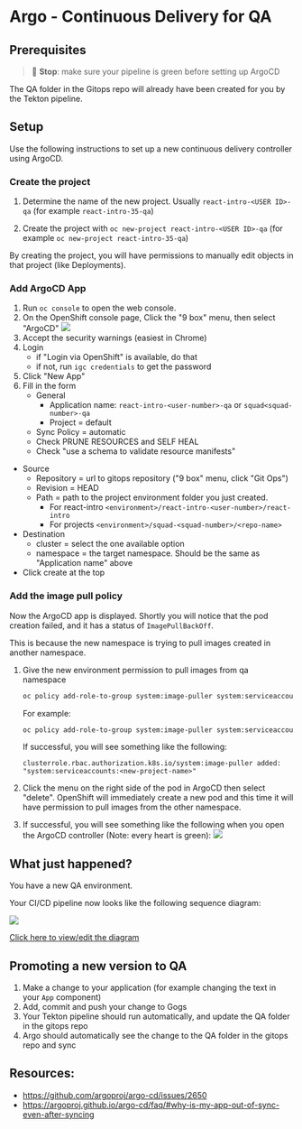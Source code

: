 # Argo - Continuous Delivery for QA

## Prerequisites

> 🛑 **Stop**: make sure your pipeline is green before setting up ArgoCD

The QA folder in the Gitops repo will already have been created for you by the Tekton pipeline.

## Setup

Use the following instructions to set up a new continuous delivery controller using ArgoCD.

### Create the project

1. Determine the name of the new project. Usually `react-intro-<USER ID>-qa` (for example `react-intro-35-qa`)

1. Create the project with `oc new-project react-intro-<USER ID>-qa` (for example `oc new-project react-intro-35-qa`)

By creating the project, you will have permissions to manually edit objects in that project (like Deployments).

### Add ArgoCD App

1. Run `oc console` to open the web console.
1. On the OpenShift console page, Click the "9 box" menu, then select "ArgoCD"
    ![](img/argo-menu.png)
1. Accept the security warnings (easiest in Chrome)
1. Login
    - if "Login via OpenShift" is available, do that
    - if not, run `igc credentials` to get the password
1. Click "New App"
1. Fill in the form
    - General
        - Application name: `react-intro-<user-number>-qa` or `squad<squad-number>-qa`
        - Project = default
    - Sync Policy = automatic
   - Check PRUNE RESOURCES and SELF HEAL
   - Check "use a schema to validate resource manifests"
- Source
    - Repository = url to gitops repository ("9 box" menu, click "Git Ops")
    - Revision = HEAD
    - Path = path to the project environment folder you just created. 
        - For react-intro `<environment>/react-intro-<user-number>/react-intro`
        - For projects `<environment>/squad-<squad-number>/<repo-name>`
- Destination
    - cluster = select the one available option
    - namespace = the target namespace. Should be the same as "Application name" above
- Click create at the top

### Add the image pull policy

Now the ArgoCD app is displayed. Shortly you will notice that the pod creation failed, and it has a status of `ImagePullBackOff`.

This is because the new namespace is trying to pull images created in another namespace.

1. Give the new environment permission to pull images from qa namespace

   ```bash
   oc policy add-role-to-group system:image-puller system:serviceaccounts:<new-project-name> -n <dev-project-name>
   ```

   For example:

   ```bash
   oc policy add-role-to-group system:image-puller system:serviceaccounts:react-intro-35-qa -n react-intro-35-dev
   ```

   If successful, you will see something like the following:

   ```
   clusterrole.rbac.authorization.k8s.io/system:image-puller added: "system:serviceaccounts:<new-project-name>"
   ```

1. Click the menu on the right side of the pod in ArgoCD then select "delete". OpenShift will immediately create a new pod and this time it will have permission to pull images from the other namespace.

1. If successful, you will see something like the following when you open the ArgoCD controller (Note: every heart is green):
   ![](img/argo-success.png)

## What just happened?

You have a new QA environment.

Your CI/CD pipeline now looks like the following sequence diagram:

![](https://www.websequencediagrams.com/cgi-bin/cdraw?lz=dGl0bGUgQ29udGludW91cyBJbnRlZ3JhdGlvbgoKcGFydGljaXBhbnQgRGV2ZWxvcGVyAAkNQ29kZSBSZXBvAB8NVGVrdG9uADINR2l0T3BzABkSQXJnAC4OSzhzIFFBCgoAZwktPgBcCTogZ2l0IHB1c2gKAHAJLT4AaAY6IHdlYmhvb2sKAHgGLT4AaAs6IHVwZGF0ZSBRQSBmb2xkZXIKQXJnbwAVD3N5bmMAEQcAgQAGAA0G&s=default)

[Click here to view/edit the diagram](https://www.websequencediagrams.com/cgi-bin/cdraw?lz=dGl0bGUgQ29udGludW91cyBJbnRlZ3JhdGlvbgoKcGFydGljaXBhbnQgRGV2ZWxvcGVyAAkNQ29kZSBSZXBvAB8NVGVrdG9uADINR2l0T3BzABkSQXJnAC4OSzhzIFFBCgoAZwktPgBcCTogZ2l0IHB1c2gKAHAJLT4AaAY6IHdlYmhvb2sKAHgGLT4AaAs6IHVwZGF0ZSBRQSBmb2xkZXIKQXJnbwAVD3N5bmMAEQcAgQAGAA0G&s=default)

## Promoting a new version to QA

1. Make a change to your application (for example changing the text in your `App` component)
1. Add, commit and push your change to Gogs
1. Your Tekton pipeline should run automatically, and update the QA folder in the gitops repo
1. Argo should automatically see the change to the QA folder in the gitops repo and sync

## Resources:

- https://github.com/argoproj/argo-cd/issues/2650
- https://argoproj.github.io/argo-cd/faq/#why-is-my-app-out-of-sync-even-after-syncing
